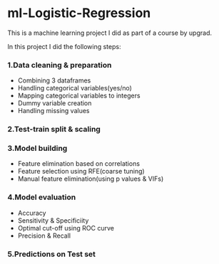 # ml-Logistic-Regression
This is a machine learning project I did as part of a course by upgrad.

In this project I did the following steps:
### 1.Data cleaning & preparation
- Combining 3 dataframes
- Handling categorical variables(yes/no)
- Mapping categorical variables to integers
- Dummy variable creation
- Handling missing values
### 2.Test-train split & scaling
### 3.Model building 
- Feature elimination based on correlations
- Feature selection using RFE(coarse tuning)
- Manual feature elimination(using p values & VIFs)
### 4.Model evaluation
- Accuracy
- Sensitivity & Specificiity
- Optimal cut-off using ROC curve
- Precision & Recall
### 5.Predictions on Test set
